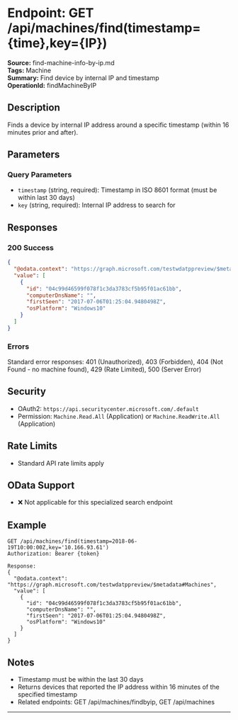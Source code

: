 # Endpoint: GET /api/machines/find(timestamp={time},key={IP})

**Source:** find-machine-info-by-ip.md  
**Tags:** Machine  
**Summary:** Find device by internal IP and timestamp  
**OperationId:** findMachineByIP

## Description
Finds a device by internal IP address around a specific timestamp (within 16 minutes prior and after).

## Parameters
### Query Parameters  
- `timestamp` (string, required): Timestamp in ISO 8601 format (must be within last 30 days)
- `key` (string, required): Internal IP address to search for

## Responses
### 200 Success
```json
{
  "@odata.context": "https://graph.microsoft.com/testwdatppreview/$metadata#Machines",
  "value": [
    {
      "id": "04c99d46599f078f1c3da3783cf5b95f01ac61bb",
      "computerDnsName": "",
      "firstSeen": "2017-07-06T01:25:04.9480498Z",
      "osPlatform": "Windows10"
    }
  ]
}
```

### Errors
Standard error responses: 401 (Unauthorized), 403 (Forbidden), 404 (Not Found - no machine found), 429 (Rate Limited), 500 (Server Error)

## Security
- OAuth2: `https://api.securitycenter.microsoft.com/.default`
- Permission: `Machine.Read.All` (Application) or `Machine.ReadWrite.All` (Application)

## Rate Limits
- Standard API rate limits apply

## OData Support
- ❌ Not applicable for this specialized search endpoint

## Example
```http
GET /api/machines/find(timestamp=2018-06-19T10:00:00Z,key='10.166.93.61')
Authorization: Bearer {token}

Response:
{
  "@odata.context": "https://graph.microsoft.com/testwdatppreview/$metadata#Machines",
  "value": [
    {
      "id": "04c99d46599f078f1c3da3783cf5b95f01ac61bb",
      "computerDnsName": "",
      "firstSeen": "2017-07-06T01:25:04.9480498Z",
      "osPlatform": "Windows10"
    }
  ]
}
```

## Notes
- Timestamp must be within the last 30 days
- Returns devices that reported the IP address within 16 minutes of the specified timestamp
- Related endpoints: GET /api/machines/findbyip, GET /api/machines

---
